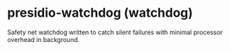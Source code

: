 # presidio-watchdog (watchdog)
Safety net watchdog written to catch silent failures with minimal processor overhead in background.
